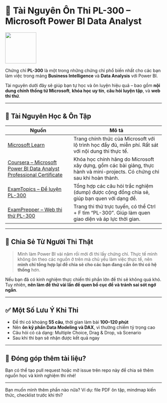# 🧠 Tài Nguyên Ôn Thi PL-300 – Microsoft Power BI Data Analyst

<img src="https://learn.microsoft.com/en-us/media/learn/certification/badges/microsoft-certified-associate-badge.svg" width="100"/>

Chứng chỉ **PL-300** là một trong những chứng chỉ phổ biến nhất cho các bạn làm việc trong mảng **Business Intelligence** và **Data Analysis** với Power BI.

Tài nguyên dưới đây sẽ giúp bạn tự học và ôn luyện hiệu quả – bao gồm **nội dung chính thống từ Microsoft**, **khóa học uy tín**, **câu hỏi luyện tập**, và **web thi thử**.

---

## 🔗 Tài Nguyên Học & Ôn Tập

| Nguồn                                                                                                                                                     | Mô tả                                                                                                                      |
| --------------------------------------------------------------------------------------------------------------------------------------------------------- | -------------------------------------------------------------------------------------------------------------------------- |
| [Microsoft Learn](https://learn.microsoft.com/en-us/training/powerplatform/power-bi)                                                                      | Trang chính thức của Microsoft với lộ trình học đầy đủ, miễn phí. Rất sát với nội dung thi thực tế.                        |
| [Coursera – Microsoft Power BI Data Analyst Professional Certificate](https://www.coursera.org/professional-certificates/microsoft-power-bi-data-analyst) | Khóa học chính hãng do Microsoft xây dựng, gồm các bài giảng, thực hành và mini-projects. Có chứng chỉ sau khi hoàn thành. |
| [ExamTopics – Đề luyện PL-300](https://www.examtopics.com/exams/microsoft/pl-300/)                                                                        | Tổng hợp các câu hỏi trắc nghiệm (dump) được cộng đồng chia sẻ, giúp bạn quen với dạng đề.                                 |
| [ExamPrepper – Web thi thử PL-300](https://www.examprepper.co/exams)                                                                                      | Trang thi thử trực tuyến, có thể Ctrl + F tìm “PL-300”. Giúp làm quen giao diện và áp lực thời gian.                       |

---

## 💬 Chia Sẻ Từ Người Thi Thật

> Mình làm Power BI vài năm rồi mới đi thi lấy chứng chỉ. Thực tế mình không ôn theo các nguồn ở trên mà chủ yếu làm việc thực tế, nên **mình chỉ tổng hợp lại để chia sẻ cho các bạn đang cần ôn thi có hệ thống** hơn.

Nếu bạn đã có kinh nghiệm thực chiến thì phần lớn đề thi sẽ không quá khó. Tuy nhiên, **nên làm đề thử vài lần để quen bố cục đề và tránh sai sót ngớ ngẩn**.

---

## ✅ Một Số Lưu Ý Khi Thi

* Đề thi có khoảng **55 câu**, thời gian làm bài **100–120 phút**
* Nên **ôn kỹ phần Data Modeling và DAX**, vì thường chiếm tỷ trọng cao
* Câu hỏi có cả dạng: Multiple Choice, Drag & Drop, và Scenario
* Sau khi thi bạn sẽ nhận được kết quả ngay

---

## 📌 Đóng góp thêm tài liệu?

Bạn có thể tạo pull request hoặc mở issue trên repo này để chia sẻ thêm nguồn học và kinh nghiệm thi nhé!

---

Bạn muốn mình thêm phần nào nữa? Ví dụ: file PDF ôn tập, mindmap kiến thức, checklist trước khi thi?
